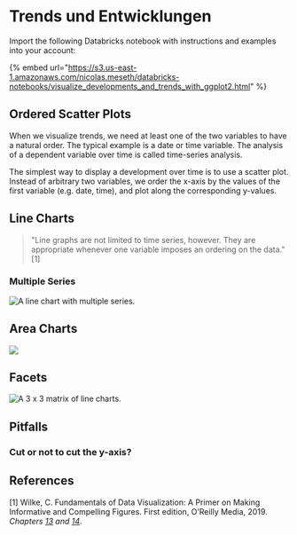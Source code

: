 # Trends und Entwicklungen

Import the following Databricks notebook with instructions and examples into your account:

{% embed url="https://s3.us-east-1.amazonaws.com/nicolas.meseth/databricks-notebooks/visualize_developments_and_trends_with_ggplot2.html" %}

## Ordered Scatter Plots

When we visualize trends, we need at least one of the two variables to have a natural order. The typical example is a date or time variable. The analysis of a dependent variable over time is called time-series analysis.

The simplest way to display a development over time is to use a scatter plot. Instead of arbitrary two variables, we order the x-axis by the values of the first variable (e.g. date, time), and plot along the corresponding y-values.

## Line Charts

> "Line graphs are not limited to time series, however. They are appropriate whenever one variable imposes an ordering on the data." \[1]

### Multiple Series

![A line chart with multiple series.](../../.gitbook/assets/line\_chart\_multiple\_series.png)



## Area Charts

![](../../.gitbook/assets/area\_chart.png)

## Facets

![A 3 x 3 matrix of line charts.](../../.gitbook/assets/line\_chart\_facet.png)

## Pitfalls

### Cut or not to cut the y-axis?

## References

\[1] Wilke, C. Fundamentals of Data Visualization: A Primer on Making Informative and Compelling Figures. First edition, O’Reilly Media, 2019. _Chapters_ [_13_](https://clauswilke.com/dataviz/time-series.html) _and_ [_14_](https://clauswilke.com/dataviz/visualizing-trends.html).
